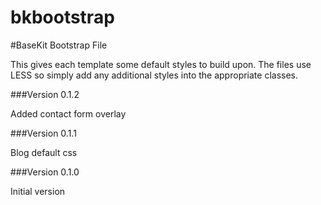 bkbootstrap
===========

#BaseKit Bootstrap File

This gives each template some default styles to build upon. The files use LESS so simply add any additional styles into the appropriate classes.


###Version 0.1.2

Added contact form overlay

###Version 0.1.1

Blog default css

###Version 0.1.0

Initial version